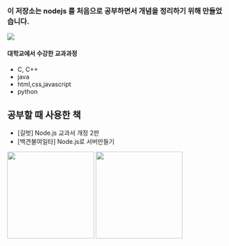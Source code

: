 ### 이 저장소는 nodejs 를 처음으로 공부하면서 개념을 정리하기 위해 만들었습니다.

<img src="https://upload.wikimedia.org/wikipedia/commons/thumb/d/d9/Node.js_logo.svg/220px-Node.js_logo.svg.png">


#### 대학교에서 수강한 교과과정
- C, C++
- java
- html,css,javascript
- python



## 공부할 때 사용한 책
- [길벗] Node.js 교과서 개정 2판
- [백견불여일타] Node.js로 서버만들기

<img src="https://image.yes24.com/goods/62597864/XL" width="200">  <img src="https://image.yes24.com/goods/104209092/XL" width="200"> 




